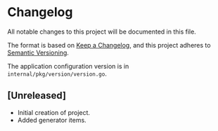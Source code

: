 # Changelog

All notable changes to this project will be documented in this file.

The format is based on [Keep a Changelog](https://keepachangelog.com/en/1.0.0/),
and this project adheres to [Semantic Versioning](https://semver.org/spec/v2.0.0.html).

The application configuration version is in `internal/pkg/version/version.go`.

## [Unreleased]

- Initial creation of project.
- Added generator items.
